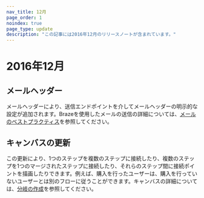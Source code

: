 ```yaml
---
nav_title: 12月
page_order: 1
noindex: true
page_type: update
description: "この記事には2016年12月のリリースノートが含まれています。"
---
```


# 2016年12月

## メールヘッダー

メールヘッダーにより、送信エンドポイントを介してメールヘッダーの明示的な設定が追加されます。Brazeを使用したメールの送信の詳細については、[メールのベストプラクティス][14]を参照してください。

## キャンバスの更新

この更新により、1つのステップを複数のステップに接続したり、複数のステップを1つのマージされたステップに接続したり、それらのステップ間に接続ポイントを描画したりできます。例えば、購入を行ったユーザーは、購入を行っていないユーザーとは別のフローに従うことができます。キャンバスの詳細については、[分岐の作成][15]を参照してください。

[14]: {{site.baseurl}}/user_guide/message_building_by_channel/email/best_practices/
[15]: {{site.baseurl}}/user_guide/engagement_tools/canvas/create_a_canvas/branching/#branching
